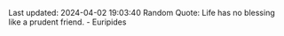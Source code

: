 Last updated: 2024-04-02 19:03:40
Random Quote: Life has no blessing like a prudent friend. - Euripides